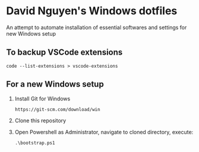 # David Nguyen's Windows dotfiles

An attempt to automate installation of essential softwares and settings for new Windows setup

## To backup VSCode extensions

```
code --list-extensions > vscode-extensions
```

## For a new Windows setup

1. Install Git for Windows

    ```
    https://git-scm.com/download/win
    ```

2. Clone this repository
3. Open Powershell as Administrator, navigate to cloned directory, execute:

    ```
    .\bootstrap.ps1
    ```